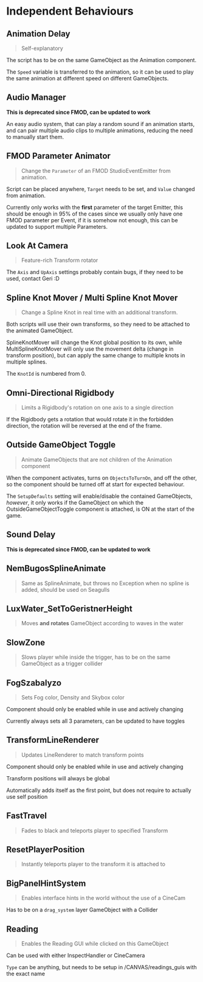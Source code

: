 # Independent Behaviours

## Animation Delay

> Self-explanatory

The script has to be on the same GameObject as the Animation component.

The `Speed` variable is transferred to the animation, so it can be used to play the same animation at different speed on different GameObjects.

## Audio Manager

**This is deprecated since FMOD, can be updated to work**

An easy audio system, that can play a random sound if an animation starts, and can pair multiple audio clips to multiple animations, reducing the need to manually start them.

## FMOD Parameter Animator

> Change the `Parameter` of an FMOD StudioEventEmitter from animation.

Script can be placed anywhere, `Target` needs to be set, and `Value` changed from animation.

Currently only works with the **first** parameter of the target Emitter, this should be enough in 95% of the cases since we usually only have one FMOD parameter per Event, if it is somehow not enough, this can be updated to support multiple Parameters.

## Look At Camera

> Feature-rich Transform rotator

The `Axis` and `UpAxis` settings probably contain bugs, if they need to be used, contact Geri :D

## Spline Knot Mover / Multi Spline Knot Mover

> Change a Spline Knot in real time with an additional transform.

Both scripts will use their own transforms, so they need to be attached to the animated GameObject.

SplineKnotMover will change the Knot global position to its own, while MultiSplineKnotMover will only use the movement delta (change in transform position), but can apply the same change to multiple knots in multiple splines.

The `KnotId` is numbered from 0.

## Omni-Directional Rigidbody

> Limits a Rigidbody's rotation on one axis to a single direction

If the Rigidbody gets a rotation that would rotate it in the forbidden direction, the rotation will be reversed at the end of the frame.

## Outside GameObject Toggle

> Animate GameObjects that are not children of the Animation component

When the component activates, turns on `ObjectsToTurnOn`, and off the other, so the component should be turned off at start for expected behaviour.

The `SetupDefaults` setting will enable/disable the contained GameObjects, _however_, it only works if the GameObject on which the OutsideGameObjectToggle component is attached, is ON at the start of the game.

## Sound Delay

**This is deprecated since FMOD, can be updated to work**

## NemBugosSplineAnimate

> Same as SplineAnimate, but throws no Exception when no spline is added, should be used on Seagulls

## LuxWater_SetToGeristnerHeight

> Moves **and rotates** GameObject according to waves in the water

## SlowZone

> Slows player while inside the trigger, has to be on the same GameObject as a trigger collider

## FogSzabalyzo

> Sets Fog color, Density and Skybox color

Component should only be enabled while in use and actively changing

Currently always sets all 3 parameters, can be updated to have toggles

## TransformLineRenderer

> Updates LineRenderer to match transform points

Component should only be enabled while in use and actively changing

Transform positions will always be global

Automatically adds itself as the first point, but does not require to actually use self position

## FastTravel

> Fades to black and teleports player to specified Transform

## ResetPlayerPosition

> Instantly teleports player to the transform it is attached to

## BigPanelHintSystem

> Enables interface hints in the world without the use of a CineCam

Has to be on a `drag_system` layer GameObject with a Collider

## Reading

> Enables the Reading GUI while clicked on this GameObject

Can be used with either InspectHandler or CineCamera

`Type` can be anything, but needs to be setup in /CANVAS/readings_guis with the exact name
